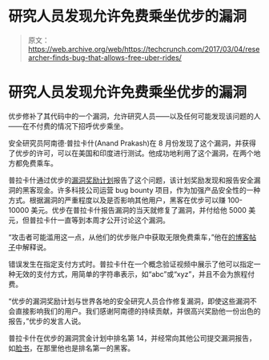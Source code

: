 # 研究人员发现允许免费乘坐优步的漏洞

> 原文：<https://web.archive.org/web/https://techcrunch.com/2017/03/04/researcher-finds-bug-that-allows-free-uber-rides/>

# 研究人员发现允许免费乘坐优步的漏洞

优步修补了其代码中的一个漏洞，允许研究人员——以及任何可能发现该问题的人——在不付费的情况下招呼优步乘坐。

安全研究员阿南德·普拉卡什(Anand Prakash)在 8 月份发现了这个漏洞，并获得了优步的许可，可以在美国和印度进行测试。他成功地利用了这个漏洞，在两个地方都免费乘车。

普拉卡什通过优步的[漏洞奖励计划](https://web.archive.org/web/20230206214929/https://hackerone.com/uber)报告了这个问题，该计划奖励发现和报告安全漏洞的黑客现金。许多科技公司运营 bug bounty 项目，作为加强产品安全性的一种方式。根据漏洞的严重程度以及是否影响其他用户，黑客在优步可以赚 100-10000 美元。优步在普拉卡什报告漏洞的当天就修复了漏洞，并付给他 5000 美元，但普拉卡什一直等到本周才公开讨论这个漏洞。

“攻击者可能滥用这一点，从他们的优步账户中获取无限免费乘车，”他在[的博客帖子](https://web.archive.org/web/20230206214929/http://www.anandpraka.sh/2017/03/how-anyone-could-have-used-uber-to-ride.html)中解释说。

错误发生在指定支付方式时。普拉卡什在一个概念验证视频中展示了他可以指定一种无效的支付方式，用简单的字符串表示，如“abc”或“xyz”，并且不会为旅程付费。

“优步的漏洞奖励计划与世界各地的安全研究人员合作修复漏洞，即使这些漏洞不会直接影响我们的用户。我们感谢阿南德的持续贡献，并很高兴奖励他一份出色的报告，”优步的发言人说。

普拉卡什在优步的漏洞赏金计划中排名第 14，并经常向其他公司提交漏洞报告，如[脸书](https://web.archive.org/web/20230206214929/http://www.csmonitor.com/World/Passcode/Security-culture/2016/1003/Hackers-for-good-How-Anand-Prakash-rescued-Facebook)，在那里他也是排名第一的黑客。